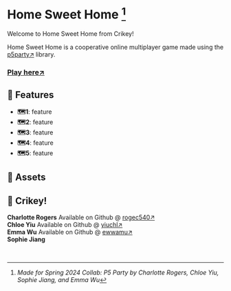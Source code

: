 # Home Sweet Home [^1]

Welcome to Home Sweet Home from Crikey!

Home Sweet Home is a cooperative online multiplayer game made using the [p5party↗](https://p5party.org/) library.

### [Play here↗](https://rogec540.github.io/GameB/src/index.html)

## 🌟 Features

- **🗺️1**: feature
- **🗺️2**: feature
- **🗺️3**: feature
- **🗺️4**: feature
- **🗺️5**: feature

## 👾 Assets

## 💞 Crikey!

**Charlotte Rogers** Available on Github @ [rogec540↗](https://github.com/rogec540)\
**Chloe Yiu** Available on Github @ [yiuchl↗](https://github.com/yiuchl)\
**Emma Wu** Available on Github @ [ewwamu↗](https://github.com/ewwamu)\
**Sophie Jiang**

<br>

[^1]: _Made for Spring 2024 Collab: P5 Party by Charlotte Rogers, Chloe Yiu, Sophie Jiang, and Emma Wu_
